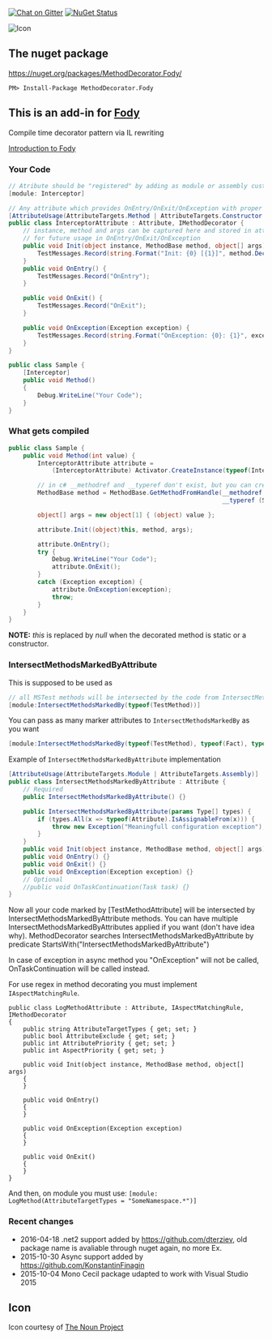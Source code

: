 [![Chat on Gitter](https://img.shields.io/gitter/room/fody/fody.svg?style=flat)](https://gitter.im/Fody/Fody)
[![NuGet Status](http://img.shields.io/nuget/v/MethodDecorator.Fody.svg?style=flat)](https://www.nuget.org/packages/MethodDecorator.Fody/)

![Icon](https://raw.github.com/Fody/MethodDecorator/master/Icons/package_icon.png)


## The nuget package

https://nuget.org/packages/MethodDecorator.Fody/

    PM> Install-Package MethodDecorator.Fody


## This is an add-in for [Fody](https://github.com/Fody/Fody/)

Compile time decorator pattern via IL rewriting

[Introduction to Fody](http://github.com/Fody/Fody/wiki/SampleUsage)


### Your Code

```c#
// Atribute should be "registered" by adding as module or assembly custom attribute
[module: Interceptor]

// Any attribute which provides OnEntry/OnExit/OnException with proper args
[AttributeUsage(AttributeTargets.Method | AttributeTargets.Constructor | AttributeTargets.Assembly | AttributeTargets.Module)]
public class InterceptorAttribute : Attribute, IMethodDecorator	{
    // instance, method and args can be captured here and stored in attribute instance fields
	// for future usage in OnEntry/OnExit/OnException
	public void Init(object instance, MethodBase method, object[] args) {
		TestMessages.Record(string.Format("Init: {0} [{1}]", method.DeclaringType.FullName + "." + method.Name, args.Length));
	}
	public void OnEntry() {
        TestMessages.Record("OnEntry");
    }

    public void OnExit() {
        TestMessages.Record("OnExit");
    }

    public void OnException(Exception exception) {
        TestMessages.Record(string.Format("OnException: {0}: {1}", exception.GetType(), exception.Message));
    }
}

public class Sample	{
	[Interceptor]
	public void Method()
	{
	    Debug.WriteLine("Your Code");
	}
}
```


### What gets compiled

```c#
public class Sample {
	public void Method(int value) {
	    InterceptorAttribute attribute =
	        (InterceptorAttribute) Activator.CreateInstance(typeof(InterceptorAttribute));

		// in c# __methodref and __typeref don't exist, but you can create such IL
		MethodBase method = MethodBase.GetMethodFromHandle(__methodref (Sample.Method),
														   __typeref (Sample));

		object[] args = new object[1] { (object) value };

		attribute.Init((object)this, method, args);

		attribute.OnEntry();
	    try {
	        Debug.WriteLine("Your Code");
	        attribute.OnExit();
	    }
	    catch (Exception exception) {
	        attribute.OnException(exception);
	        throw;
	    }
	}
}
```

**NOTE:** *this* is replaced by *null* when the decorated method is static or a constructor.


### IntersectMethodsMarkedByAttribute

This is supposed to be used as

```c#
// all MSTest methods will be intersected by the code from IntersectMethodsMarkedBy
[module:IntersectMethodsMarkedBy(typeof(TestMethod))]
```

You can pass as many marker attributes to `IntersectMethodsMarkedBy` as you want

```c#
[module:IntersectMethodsMarkedBy(typeof(TestMethod), typeof(Fact), typeof(Obsolete))]
```

Example of `IntersectMethodsMarkedByAttribute` implementation

```c#
[AttributeUsage(AttributeTargets.Module | AttributeTargets.Assembly)]
public class IntersectMethodsMarkedByAttribute : Attribute {
	// Required
	public IntersectMethodsMarkedByAttribute() {}

	public IntersectMethodsMarkedByAttribute(params Type[] types) {
		if (types.All(x => typeof(Attribute).IsAssignableFrom(x))) {
			throw new Exception("Meaningfull configuration exception");
		}
	}
	public void Init(object instance, MethodBase method, object[] args) {}
	public void OnEntry() {}
	public void OnExit() {}
	public void OnException(Exception exception) {}
    // Optional
    //public void OnTaskContinuation(Task task) {}
}
```

Now all your code marked by [TestMethodAttribute] will be intersected by IntersectMethodsMarkedByAttribute methods.
You can have multiple IntersectMethodsMarkedByAttributes applied if you want (don't have idea why).
MethodDecorator searches IntersectMethodsMarkedByAttribute by predicate StartsWith("IntersectMethodsMarkedByAttribute")

In case of exception in async method you "OnException" will not be called, OnTaskContinuation will be called instead.

For use regex in method decorating you must implement `IAspectMatchingRule`.

```
public class LogMethodAttribute : Attribute, IAspectMatchingRule, IMethodDecorator
{
    public string AttributeTargetTypes { get; set; }
    public bool AttributeExclude { get; set; }
    public int AttributePriority { get; set; }
    public int AspectPriority { get; set; }

    public void Init(object instance, MethodBase method, object[] args)
    {
    }

    public void OnEntry()
    {
    }

    public void OnException(Exception exception)
    {
    }

    public void OnExit()
    {
    }
}
```
And then, on module you must use: `[module: LogMethod(AttributeTargetTypes = "SomeNamespace.*")]`


### Recent changes

- 2016-04-18 .net2 support added by https://github.com/dterziev, old package name is avaliable through nuget again, no more Ex.
- 2015-10-30 Async support added by https://github.com/KonstantinFinagin
- 2015-10-04 Mono Cecil package udapted to work with Visual Studio 2015


## Icon

Icon courtesy of [The Noun Project](http://thenounproject.com)
